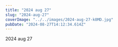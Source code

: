 ```yaml
---
title: "2024 aug 27"
slug: "2024-aug-27"
coverImage: "../../images/2024-aug-27-k0MD.jpg"
pubDate: "2024-08-27T14:12:34.614Z"
---
```


2024 aug 27

